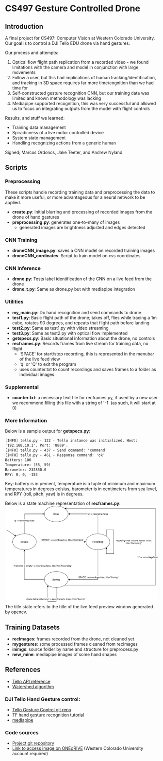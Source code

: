 # CS497 Gesture Controlled Drone

## Introduction
A final project for CS497: Computer Vision at Western Colorado University. Our goal is to control a DJI Tello EDU drone via hand gestures.

Our process and attempts:
1. Optical flow flight path replication from a recorded video - we found limitations with the camera and model in conjunction with large movements
1. Follow a user, but this had implications of human tracking/identification, and tracking in 3D space requires far more time/cognition than we had time for
1. Self-constructed gesture recognition CNN, but our training data was limited and known methodology was lacking
1. Mediapipe supported recognition, this was very successful and allowed us to focus on integrating outputs from the model with flight controls

Results, and stuff we learned:
 - Training data management
 - Spiradicness of a live motor controlled device
 - System state management
 - Handling recognizing actions from a generic human

Signed; Marcos Ordonos, Jake Teeter, and Andrew Nyland

## Scripts

### Preprocessing
These scripts handle recording training data and preprocessing the data to make it more useful, or more advantageous for a neural network to be applied.

 - **create.py**: Initial blurring and processing of recorded images from the drone of hand gestures 
 - **preprocessing.py**: generates one-to-many of images
     - generated images are brightness adjusted and edges detected

### CNN Training

 - **droneCNN_image.py**: saves a CNN model on recorded training images
 - **droneCNN_oordinates**: Script to train model on cvs coordinates

### CNN Inference

 - **drone.py**: Tests label identification of the CNN on a live feed from the drone
 - **drone_t.py**: Same as drone.py but with mediapipe integration

### Utilities
 - **my_main.py**: Do hand recognition and send commands to drone. 
 - **test1.py**: Basic flight path of the drone; takes off, flies while tracing a 1m cube, rotates 90 degrees, and repeats that flight path before landing
 - **test2.py**: Same as test1.py with video streaming
 - **test3.py**: Same as test2.py with optical flow implemented
 - **getspecs.py**: Basic situational information about the drone, no controls
 - **recframes.py**: Records frames from live stream for training data, no flight
     - 'SPACE' for start/stop recording, this is represented in the menubar of the live feed view
     - 'q' or 'Q' to exit the program
     - uses counter.txt to count recordings and saves frames to a folder as individual images

### Supplemental
 - **counter.txt**: a necessary text file for recframes.py, if used by a new user we recommend filling this file with a string of '-1' (as such, it will start at 0)


### More Information

Below is a sample output for **getspecs.py**:
```
[INFO] tello.py - 122 - Tello instance was initialized. Host: '192.168.10.1'. Port: '8889'.
[INFO] tello.py - 437 - Send command: 'command'
[INFO] tello.py - 461 - Response command: 'ok'
Battery: 100
Temperature: (55, 59)
Barometer: 232850.0
RPY: 0, 0, -153
```
Key: battery is in percent, temperature is a tuple of minimum and maximum temperatures in degrees celsius, barometer is in centimeters from sea level, and RPY (roll, pitch, yaw) is in degrees.

Below is a state machine representation of **recframes.py**:
![recframes.png](recframes.png)
The title state refers to the title of the live feed preview window generated by opencv.

## Training Datasets

 - **recImages**: frames recorded from the drone, not cleaned yet
 - **mygestures**: some processed frames cleaned from recImages
 - **inimgs**: source folder by name and structure for preprocess.py
 - **new_mine**: mediapipe images of some hand shapes


## References
 - [Tello API reference](https://github.com/damiafuentes/DJITelloPy/blob/master/djitellopy/tello.py)
 - [Watershed algorithm](https://www.bogotobogo.com/python/OpenCV_Python/python_opencv3_Image_Watershed_Algorithm_Marker_Based_Segmentation.php)
### DJI Tello Hand Gesture control: 
 - [Tello Gesture Control git repo](https://github.com/kinivi/tello-gesture-control)
 - [TF hand gesture recognition tutorial](https://techvidvan.com/tutorials/hand-gesture-recognition-tensorflow-opencv/)
 - [mediapipe](https://www.section.io/engineering-education/creating-a-hand-tracking-module/)
### Code sources
 - [Project git repository](https://github.com/Jaketa-CS/CS497_OptimalFlowDrone)
 - [Link to access image on ONEdRIVE](https://westernstatecoloradou-my.sharepoint.com/:u:/g/personal/marcos_ordonez_western_edu/EXoWoUeohZdKk-me1iAHF-gBABaIlLkrLvVN05MPQsLT3w?e=ltUGxq) (Western Colorado University account required)
